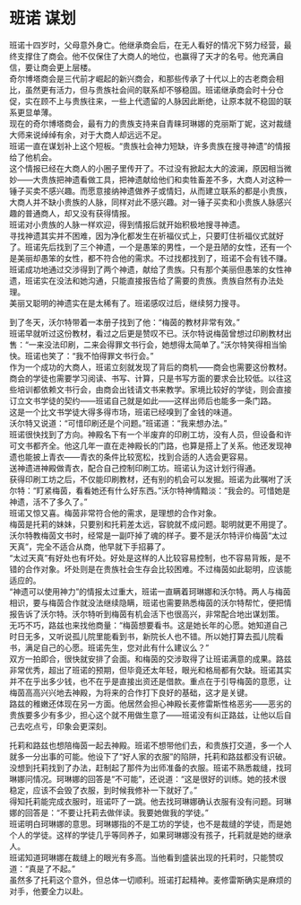 # 班诺 谋划
班诺十四岁时，父母意外身亡。他继承商会后，在无人看好的情况下努力经营，最终支撑住了商会。他不仅保住了大商人的地位，也赢得了天才的名号。他充满自信，要让商会更上层楼。  
奇尔博塔商会是三代前才崛起的新兴商会，和那些传承了十代以上的古老商会相比，虽然更有活力，但与贵族社会间的联系却不够稳固。班诺继承商会时十分仓促，实在顾不上与贵族往来，一些上代遗留的人脉因此断绝，让原本就不稳固的联系更显单薄。  
现在的奇尔博塔商会，最有力的贵族支持来自青睐珂琳娜的克丽斯丁妮，这对裁缝大师来说绰绰有余，对于大商人却远远不足。  
班诺一直在谋划补上这个短板。“贵族社会神力短缺，许多贵族在搜寻神遗”的情报给了他机会。  
这个情报已经在大商人的小圈子里传开了。不过没有掀起太大的波澜，原因相当微妙——大贵族把神遗看做工具，把神遗献给他们和卖牲畜差不多，大商人对这种一锤子买卖不感兴趣。而愿意接纳神遗做养子或情妇，从而建立联系的都是小贵族，大商人并不缺小贵族的人脉，同样对此不感兴趣。对一锤子买卖和小贵族人脉感兴趣的普通商人，却又没有获得情报。  
班诺对小贵族的人脉一样欢迎，得到情报后就开始积极地搜寻神遗。  
寻找神遗其实并不困难，因为净化都发生在祈福仪式上，只要盯住祈福仪式就好了。班诺先后找到了三个神遗，一个是愚笨的男性，一个是丑陋的女性，还有一个是美丽却愚笨的女性，都不符合他的需求。不过找都找到了，班诺不会有钱不赚。  
班诺成功地通过交涉得到了两个神遗，献给了贵族。只有那个美丽但愚笨的女性神遗，班诺实在没法和她沟通，只能直接报告给了需要的贵族。贵族自然有办法处理。  
美丽又聪明的神遗实在是太稀有了。班诺感叹过后，继续努力搜寻。  


到了冬天，沃尔特带着一本册子找到了他：“梅茵的教材非常有效。”  
班诺早就听过这份教材，看过之后更是赞叹不已。沃尔特说梅茵曾想过印刷教材出售：“一来没法印刷，二来会得罪文书行会，她想得太简单了。”沃尔特笑得相当愉快。班诺也笑了：“我不怕得罪文书行会。”  
作为一个成功的大商人，班诺立刻就发现了背后的商机——商会也需要这份教材。  
商会的学徒也需要学习阅读、书写、计算，只是书写方面的要求会比较低。以往这些培训都依赖文书行会，由商会出钱请文书来教学。家境比较好的学徒，则会直接订立文书学徒的契约——班诺自己就是如此——这样出师后也能多一条门路。  
这是一个比文书学徒大得多得市场，班诺已经嗅到了金钱的味道。  
沃尔特又说道：“可惜印刷还是个问题。”班诺道：“我来想办法。”  
班诺很快找到了方向。神殿名下有一个半废弃的印刷工坊，没有人员，但设备和许可文书都齐全。他这几年一直在走神殿长的门路，也算是搭上了关系。他还发现神遗也能披上青衣——青衣的条件比较宽松，找到合适的人选会更容易。  
送神遗进神殿做青衣，配合自己控制印刷工坊。班诺认为这计划行得通。  
获得印刷工坊之后，不仅能印刷教材，还有别的机会可以发掘。班诺为此嘱咐了沃尔特：“盯紧梅茵，看看她还有什么好东西。”沃尔特神情黯淡：“我会的。可惜她是神遗，活不了多久了。”  
班诺又惊又喜。梅茵非常符合他的需求，是理想的合作对象。  
梅茵是托莉的妹妹，只要别和托莉差太远，容貌就不成问题。聪明就更不用提了。沃尔特教梅茵文书时，经常是一副吓掉了魂的样子。要不是沃尔特评价梅茵“太过天真”，完全不适合从商，他早就下手招募了。  
“太过天真”有好处也有坏处。好处是这样的人比较容易控制，也不容易背叛，是不错的合作对象。坏处则是在贵族社会生存会比较困难。不过梅茵如此聪明，应该能适应的。  
“神遗可以使用神力”的情报太过重大，班诺一直瞒着珂琳娜和沃尔特。两人与梅茵相识，要与梅茵合作就没法继续隐瞒，班诺也需要熟悉梅茵的沃尔特帮忙，便把情报告诉了沃尔特。沃尔特听到梅茵有机会活下也很高兴，非常配合地出谋划策。  
无巧不巧，路兹也来找他商量：“梅茵想要看书。这是她长年的心愿。她知道自己时日无多，又听说孤儿院里能看到书，新院长人也不错。所以她打算去孤儿院看书，满足自己的心愿。班诺先生，您对此有什么建议么？”  
双方一拍即合，很快就安排了会面。和梅茵的交涉取得了让班诺满意的成果。路兹非常优秀，超出了班诺的预期，但毕竟还太年轻，眼光和格局都有欠缺。班诺其实并不在乎出多少钱，也不在乎是直接出资还是借款。重点在于引导梅茵的意愿，让梅茵高高兴兴地去神殿，为将来的合作打下良好的基础，这才是关键。  
路兹的稚嫩还体现在另一方面。他居然会担心神殿长麦修雷斯性格恶劣——恶劣的贵族要多少有多少，担心这个就不用做生意了——班诺没有纠正路兹，让他以后自己去吃点亏，印象会更深刻。  


托莉和路兹也想陪梅茵一起去神殿。班诺不想带他们去，和贵族打交道，多一个人就多一分出事的可能。他设下了“好人家的衣服”的陷阱，托莉和路兹都没有识破。没想到托莉找到了办法，赶制起了那件为出师准备的衣服。班诺不熟悉裁缝，找珂琳娜问情况。珂琳娜的回答是“不可能”，还说道：“这是很好的训练。她的技术很稳定，应该不会毁了衣服，到时候我修补一下就好了。”  
得知托莉能完成衣服时，班诺吓了一跳。他去找珂琳娜确认衣服有没有问题。珂琳娜的回答是：“不要让托莉去做伴读。我要她做我的学徒。”  
班诺明白珂琳娜的意思。珂琳娜指的不是工坊的学徒，也不是裁缝的学徒，而是她个人的学徒。这样的学徒几乎等同养子，如果珂琳娜没有孩子，托莉就是她的继承人。  
班诺知道珂琳娜在裁缝上的眼光有多高。当他看到盛装出现的托莉时，只能赞叹道：“真是了不起。”  
虽然多了托莉这个意外，但总体一切顺利。班诺打起精神。麦修雷斯确实是麻烦的对手，他要全力以赴。  


